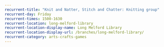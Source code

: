 ```yaml
---
recurrent-title: "Knit and Natter, Stitch and Chatter: Knitting group"
recurrent-day: Friday
recurrent-times: 1500-1630
recurrent-location: long-melford-library
recurrent-location-display-name: Long Melford Library
recurrent-location-display-url: /branches/long-melford-library/
recurrent-category: arts-crafts-games
---
```

